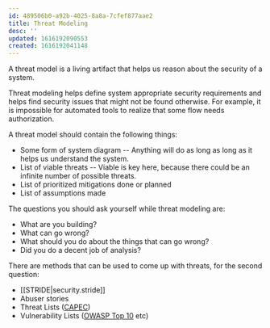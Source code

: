 ```yaml
---
id: 489506b0-a92b-4025-8a8a-7cfef877aae2
title: Threat Modeling
desc: ''
updated: 1616192090553
created: 1616192041148
---
```


A threat model is a living artifact that helps us reason about the security of a system.

Threat modeling helps define system appropriate security requirements and helps
find security issues that might not be found otherwise. For example, it is impossible
for automated tools to realize that some flow needs authorization.

A threat model should contain the following things:

* Some form of system diagram -- Anything will do as long as long as it helps us understand the system.
* List of viable threats -- Viable is key here, because there could be an infinite number of possible threats.
* List of prioritized mitigations done or planned
* List of assumptions made

The questions you should ask yourself while threat modeling are:
* What are you building?
* What can go wrong?
* What should you do about the things that can go wrong?
* Did you do a decent job of analysis?

There are methods that can be used to come up with threats, for the second question:

* [[STRIDE|security.stride]]
* Abuser stories
* Threat Lists ([CAPEC](https://samate.nist.gov/BF/Enlightenment/CAPEC.html))
* Vulnerability Lists ([OWASP Top 10](https://owasp.org/www-project-top-ten/) etc)
